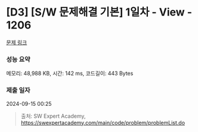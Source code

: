 # [D3] [S/W 문제해결 기본] 1일차 - View - 1206 

[문제 링크](https://swexpertacademy.com/main/code/problem/problemDetail.do?contestProbId=AV134DPqAA8CFAYh) 

### 성능 요약

메모리: 48,988 KB, 시간: 142 ms, 코드길이: 443 Bytes

### 제출 일자

2024-09-15 00:25



> 출처: SW Expert Academy, https://swexpertacademy.com/main/code/problem/problemList.do